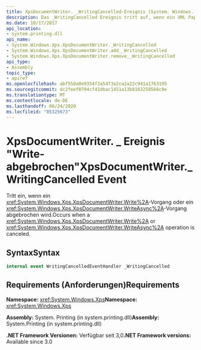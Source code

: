 ```yaml
---
title: XpsDocumentWriter. _WritingCancelled-Ereignis (System. Windows. Xps)
description: Das _WritingCancelled Ereignis tritt auf, wenn ein XML Paper Specification (XPS)-Schreibvorgang in .net abgebrochen wird.
ms.date: 10/17/2017
api_location:
- system.printing.dll
api_name:
- System.Windows.Xps.XpsDocumentWriter._WritingCancelled
- System.Windows.Xps.XpsDocumentWriter.add__WritingCancelled
- System.Windows.Xps.XpsDocumentWriter.remove__WritingCancelled
api_type:
- Assembly
topic_type:
- apiref
ms.openlocfilehash: abf550a0e9354f3a54f3a2ca2a22c941a1763195
ms.sourcegitcommit: dc2feef0794cf41dbac1451a13b8183258566c0e
ms.translationtype: MT
ms.contentlocale: de-DE
ms.lasthandoff: 06/24/2020
ms.locfileid: "85325673"
---
```

# <a name="xpsdocumentwriter_writingcancelled-event"></a><span data-ttu-id="1615f-103">XpsDocumentWriter. \_ Ereignis "Write-abgebrochen"</span><span class="sxs-lookup"><span data-stu-id="1615f-103">XpsDocumentWriter.\_WritingCancelled Event</span></span>

<span data-ttu-id="1615f-104">Tritt ein, wenn ein <xref:System.Windows.Xps.XpsDocumentWriter.Write%2A>-Vorgang oder ein <xref:System.Windows.Xps.XpsDocumentWriter.WriteAsync%2A>-Vorgang abgebrochen wird.</span><span class="sxs-lookup"><span data-stu-id="1615f-104">Occurs when a <xref:System.Windows.Xps.XpsDocumentWriter.Write%2A> or <xref:System.Windows.Xps.XpsDocumentWriter.WriteAsync%2A> operation is canceled.</span></span>

## <a name="syntax"></a><span data-ttu-id="1615f-105">Syntax</span><span class="sxs-lookup"><span data-stu-id="1615f-105">Syntax</span></span>

``` csharp
internal event WritingCancelledEventHandler _WritingCancelled
```

## <a name="requirements"></a><span data-ttu-id="1615f-106">Requirements (Anforderungen)</span><span class="sxs-lookup"><span data-stu-id="1615f-106">Requirements</span></span>

<span data-ttu-id="1615f-107">**Namespace:** <xref:System.Windows.Xps></span><span class="sxs-lookup"><span data-stu-id="1615f-107">**Namespace:** <xref:System.Windows.Xps></span></span>

<span data-ttu-id="1615f-108">**Assembly:** System. Printing (in system.printing.dll)</span><span class="sxs-lookup"><span data-stu-id="1615f-108">**Assembly:** System.Printing (in system.printing.dll)</span></span>

<span data-ttu-id="1615f-109">**.NET Framework Versionen:** Verfügbar seit 3,0</span><span class="sxs-lookup"><span data-stu-id="1615f-109">**.NET Framework versions:** Available since 3.0</span></span>
